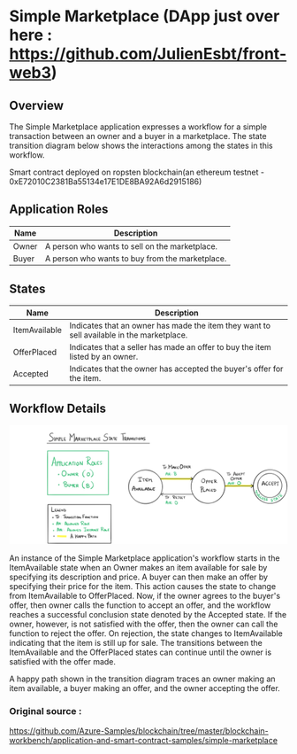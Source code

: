 Simple Marketplace (DApp just over here : https://github.com/JulienEsbt/front-web3)
====================================================================

Overview
---------

The Simple Marketplace application expresses a workflow for a simple transaction
between an owner and a buyer in a marketplace. The state transition diagram
below shows the interactions among the states in this workflow.

Smart contract deployed on ropsten blockchain(an ethereum testnet - 0xE72010C2381Ba55134e17E1DE8BA92A6d2915186)

Application Roles
------------------
| Name                 | Description                                       |
|----------------------|---------------------------------------------------|
|Owner|A person who wants to sell on the marketplace. |
|Buyer|A person who wants to buy from the marketplace. |

States
-------

| Name                | Description                                       |
|---------------------|---------------------------------------------------|
|ItemAvailable|Indicates that an owner has made the item they want to sell available in the marketplace.
|OfferPlaced|Indicates that a seller has made an offer to buy the item listed by an owner.
|Accepted|Indicates that the owner has accepted the buyer's offer for the item.

Workflow Details
----------------

![workflow details for application](img.png)

An instance of the Simple Marketplace application's workflow starts in the
ItemAvailable state when an Owner makes an item available for sale by specifying
its description and price. A buyer can then make an offer by specifying their
price for the item. This action causes the state to change from ItemAvailable
to OfferPlaced. Now, if the owner agrees to the buyer's offer, then owner calls
the function to accept an offer, and the workflow reaches a successful
conclusion state denoted by the Accepted state. If the owner, however, is not
satisfied with the offer, then the owner can call the function to reject the
offer. On rejection, the state changes to ItemAvailable indicating that the
item is still up for sale. The transitions between the ItemAvailable and the
OfferPlaced states can continue until the owner is satisfied with the offer
made.

A happy path shown in the transition diagram traces an owner making an item
available, a buyer making an offer, and the owner accepting the offer.

### Original source : 
https://github.com/Azure-Samples/blockchain/tree/master/blockchain-workbench/application-and-smart-contract-samples/simple-marketplace
